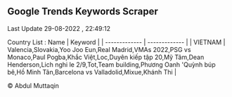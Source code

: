

## Google Trends Keywords Scraper 
 
Last Update 29-08-2022 , 22:49:12

Country List :
 Name  | Keyword |
| ------------- | ------------- |
| VIETNAM | Valencia,Slovakia,Yoo Joo Eun,Real Madrid,VMAs 2022,PSG vs Monaco,Paul Pogba,Khắc Việt,Loc,Duyên kiếp tập 20,Mỹ Tâm,Dean Henderson,Lich nghi le 2/9,Tot,Team building,Phương Oanh 'Quỳnh búp bê,Hồ Minh Tân,Barcelona vs Valladolid,Mixue,Khánh Thi |



© Abdul Muttaqin 
